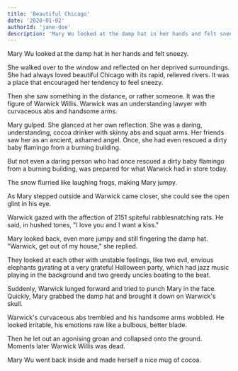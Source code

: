 ```yaml
---
title: 'Beautiful Chicago'
date: '2020-01-02'
authorId: 'jane-doe'
description: 'Mary Wu looked at the damp hat in her hands and felt sneezy.'
---
```


Mary Wu looked at the damp hat in her hands and felt sneezy.

She walked over to the window and reflected on her deprived surroundings. She had always loved beautiful Chicago with its rapid, relieved rivers. It was a place that encouraged her tendency to feel sneezy.

Then she saw something in the distance, or rather someone. It was the figure of Warwick Willis. Warwick was an understanding lawyer with curvaceous abs and handsome arms.

Mary gulped. She glanced at her own reflection. She was a daring, understanding, cocoa drinker with skinny abs and squat arms. Her friends saw her as an ancient, ashamed angel. Once, she had even rescued a dirty baby flamingo from a burning building.

But not even a daring person who had once rescued a dirty baby flamingo from a burning building, was prepared for what Warwick had in store today.

The snow flurried like laughing frogs, making Mary jumpy.

As Mary stepped outside and Warwick came closer, she could see the open glint in his eye.

Warwick gazed with the affection of 2151 spiteful rabblesnatching rats. He said, in hushed tones, "I love you and I want a kiss."







Mary looked back, even more jumpy and still fingering the damp hat. "Warwick, get out of my house," she replied.

They looked at each other with unstable feelings, like two evil, envious elephants gyrating at a very grateful Halloween party, which had jazz music playing in the background and two greedy uncles boating to the beat.

Suddenly, Warwick lunged forward and tried to punch Mary in the face. Quickly, Mary grabbed the damp hat and brought it down on Warwick's skull.

Warwick's curvaceous abs trembled and his handsome arms wobbled. He looked irritable, his emotions raw like a bulbous, better blade.

Then he let out an agonising groan and collapsed onto the ground. Moments later Warwick Willis was dead.

Mary Wu went back inside and made herself a nice mug of cocoa.
